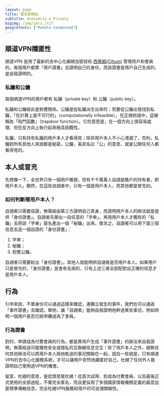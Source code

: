 ```yaml
---
layout: page
title: 匿名和隱私
subtitle: Anonymity & Privacy
bigimg: /img/imrs.jfif
googlefonts: ["Roboto Condensed"]
---
```


## 順道VPN隱匿性

順道VPN 是用了最新的去中心化網絡加密技術 [西蒂姆(Citium)](../citium) 管理用戶和會員的。每個用戶都靠「用戶證書」去證明自己的身份，而該證書是用戶自己生成的，是自我證明的。

### 私鑰和公鑰

每個順道VPN的用戶都有 私鑰（private key）和 公鑰（public key）。

私鑰和公鑰彼此是對應關係。公鑰是從私鑰派生出來的；而要從公鑰出發找到私鑰，「在計算上是不可行的」（computationally infeasible）。在正規術語中，這被稱為「陷門函數」（trapdoor function）。它的意思是，在一個方向上很容易處理、但在反方向上執行起來極具挑戰性。

私鑰，只有持有私鑰的用戶本人才看得見；除非用戶本人不小心洩漏了，否則，私鑰對所有其他人來說都是秘密。公鑰，美其名曰「公」的意思，就是公開任何人都看得見的。

## 本人或冒充

先想像一下，全世界只有一個用戶賬號，但有千千萬萬人自詡是賬戶的持有者，即用戶本人。顯然，在這些自詡者中，只有一個是用戶本人，而其他都是冒充的。

### 如何判斷哪用戶本人？

自詡者只需要自證，無需經由第三方證明自己真身，而證明用戶本人的辦法就是提供「身份證書」。自詡者先舉出一段任意的「字串」，再用用戶本人才獨有的「私鑰」去把該「字串」簽名產出一個「秘鑰」出來。換言之，自詡者可以用下面三個信息去造一個自證的「身份證書」：

1. 字串；
2. 秘鑰；
3. 對應公鑰。

自詡者只需要給出「身份證書」，其他人就能明辨自詡者是否用戶本人。如果用戶只是冒充的，「身份證書」是會有毛病的，只有上述三者全部配對出正確的信息才是用戶本人。

## 行為

引申來說，不單身份可以通過這樣來確認，連獨立發生的事件，我們也可以通過「事件證書」去確認。舉例，讓「自詡者」能夠自我證明他幹過某些事兒，例如辨明一個用戶是否已經申購成為了會員。

### 行為證書

對的，申請成為付費會員的行為，都是靠用戶生成「事件證書」的辦法來自我證明，無需經過可能犧牲安全或隱私的互聯網信息交互！除了用戶本人之外，絕無任何其他辦法可以將用戶本人與他乾過的事兒關聯在一起。說白一些就是，只有順道VPN的去中心化服務系統，才可以讓用戶安然地藏匿好自己，杜絕了任何外人能證明自己使用過VPN的機會。

留意，杜絕的意思，是從頭至尾杜絕！從首次試用、到成為付費會員、以及最後正式使用的全部過程，不單完全匿名，而且更採用了多個國家情報機關定義的最高加密標準傳輸信息，完全杜絕VPN服務和用戶的可追溯關聯性。
